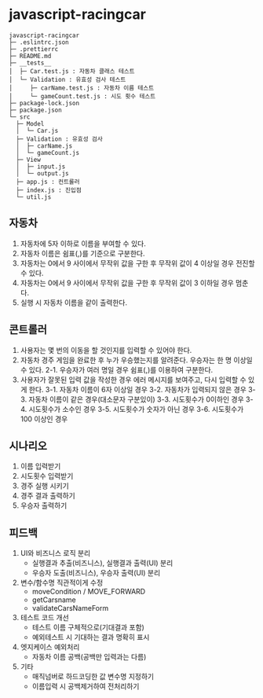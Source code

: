 # javascript-racingcar

```
javascript-racingcar
├─ .eslintrc.json
├─ .prettierrc
├─ README.md
├─ __tests__
│  ├─ Car.test.js : 자동차 클래스 테스트
│  └─ Validation : 유효성 검사 테스트
│     ├─ carName.test.js : 자동차 이름 테스트
│     └─ gameCount.test.js : 시도 횟수 테스트
├─ package-lock.json
├─ package.json
└─ src
  ├─ Model
  │  └─ Car.js
  ├─ Validation : 유효성 검사
  │  ├─ carName.js
  │  └─ gameCount.js
  ├─ View
  │  ├─ input.js
  │  └─ output.js
  ├─ app.js : 컨트롤러
  ├─ index.js : 진입점
  └─ util.js
```

## 자동차

1. 자동차에 5자 이하로 이름을 부여할 수 있다.
2. 자동차 이름은 쉼표(,)를 기준으로 구분한다.
3. 자동차는 0에서 9 사이에서 무작위 값을 구한 후 무작위 값이 4 이상일 경우 전진할 수 있다.
4. 자동차는 0에서 9 사이에서 무작위 값을 구한 후 무작위 값이 3 이하일 경우 멈춘다.
5. 실행 시 자동차 이름을 같이 출력한다.

## 콘트롤러

1. 사용자는 몇 번의 이동을 할 것인지를 입력할 수 있어야 한다.
2. 자동차 경주 게임을 완료한 후 누가 우승했는지를 알려준다. 우승자는 한 명 이상일 수 있다.
   2-1. 우승자가 여러 명일 경우 쉼표(,)를 이용하여 구분한다.
3. 사용자가 잘못된 입력 값을 작성한 경우 에러 메시지를 보여주고, 다시 입력할 수 있게 한다.
   3-1. 자동차 이름이 6자 이상일 경우
   3-2. 자동차가 입력되지 않은 경우
   3-3. 자동차 이름이 같은 경우(대소문자 구분있이)
   3-3. 시도횟수가 0이하인 경우
   3-4. 시도횟수가 소수인 경우
   3-5. 시도횟수가 숫자가 아닌 경우
   3-6. 시도횟수가 100 이상인 경우

## 시나리오

1. 이름 입력받기
2. 시도횟수 입력받기
3. 경주 실행 시키기
4. 경주 결과 출력하기
5. 우승자 출력하기

## 피드백

1. UI와 비즈니스 로직 분리
   - 실행결과 추출(비즈니스), 실행결과 출력(UI) 분리
   - 우승자 도출(비즈니스), 우승자 출력(UI) 분리
2. 변수/함수명 직관적이게 수정
   - moveCondition / MOVE_FORWARD
   - getCarsname
   - validateCarsNameForm
3. 테스트 코드 개선
   - 테스트 이름 구체적으로(기대결과 포함)
   - 예외테스트 시 기대하는 결과 명확히 표시
4. 엣지케이스 예외처리
   - 자동차 이름 공백(공백만 입력과는 다름)
5. 기타
   - 매직넘버로 하드코딩한 값 변수명 지정하기
   - 이름입력 시 공백제거하여 전처리하기
